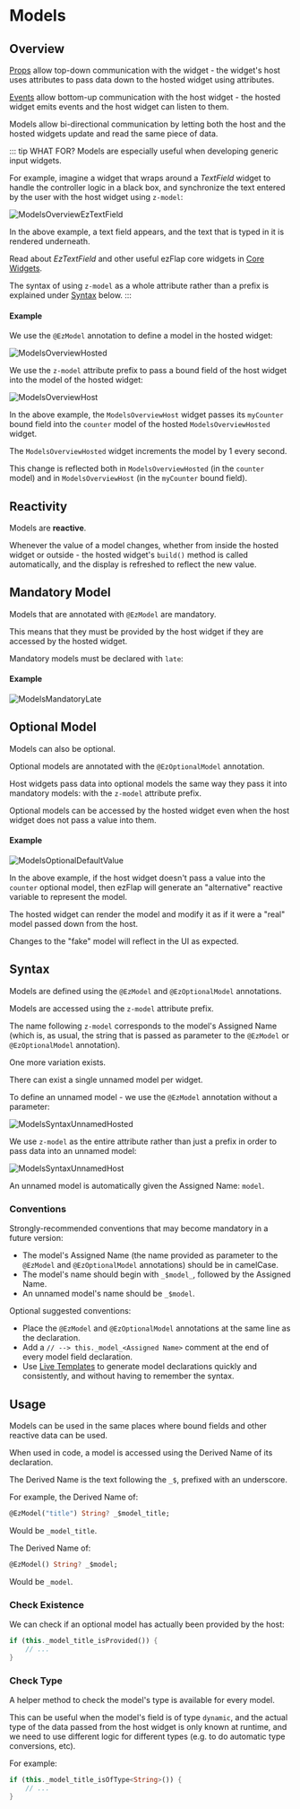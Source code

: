 
# Models

## Overview
[Props](/deep-dive/props/props) allow top-down communication with the widget - the widget's host uses attributes to pass
data down to the hosted widget using attributes.

[Events](/deep-dive/events/events) allow bottom-up communication with the host widget - the hosted widget emits events and the
host widget can listen to them.

Models allow bi-directional communication by letting both the host and the hosted widgets update and read the same
piece of data.

::: tip WHAT FOR?
Models are especially useful when developing generic input widgets.

For example, imagine a widget that wraps around a _TextField_ widget to handle the controller logic in a black box, and
synchronize the text entered by the user with the host widget using `z-model`:

![ModelsOverviewEzTextField](./assets/ModelsOverviewEzTextField.png)

In the above example, a text field appears, and the text that is typed in it is rendered underneath.

Read about _EzTextField_ and other useful ezFlap core widgets in [Core Widgets](/deep-dive/core-widgets/core-widgets).

The syntax of using `z-model` as a whole attribute rather than a prefix is explained under [Syntax](#syntax) below.
:::

#### Example
We use the `@EzModel` annotation to define a model in the hosted widget:

![ModelsOverviewHosted](./assets/ModelsOverviewHosted.png)

We use the `z-model` attribute prefix to pass a bound field of the host widget into the model of the hosted widget:

![ModelsOverviewHost](./assets/ModelsOverviewHost.png)

In the above example, the `ModelsOverviewHost` widget passes its `myCounter` bound field into the `counter` model of
the hosted `ModelsOverviewHosted` widget.

The `ModelsOverviewHosted` widget increments the model by 1 every second.

This change is reflected both in `ModelsOverviewHosted` (in the `counter` model) and in `ModelsOverviewHost` (in the
`myCounter` bound field).


## Reactivity
Models are **reactive**.

Whenever the value of a model changes, whether from inside the hosted widget or outside - the hosted widget's `build()`
method is called automatically, and the display is refreshed to reflect the new value.


## Mandatory Model
Models that are annotated with `@EzModel` are mandatory.

This means that they must be provided by the host widget if they are accessed by the hosted widget.

Mandatory models must be declared with `late`:

#### Example
![ModelsMandatoryLate](./assets/ModelsMandatoryLate.png) 


## Optional Model
Models can also be optional.

Optional models are annotated with the `@EzOptionalModel` annotation.

Host widgets pass data into optional models the same way they pass it into mandatory models: with the `z-model`
attribute prefix.

Optional models can be accessed by the hosted widget even when the host widget does not pass a value into them.

#### Example
![ModelsOptionalDefaultValue](./assets/ModelsOptionalDefaultValue.png)

In the above example, if the host widget doesn't pass a value into the `counter` optional model, then ezFlap will
generate an "alternative" reactive variable to represent the model.

The hosted widget can render the model and modify it as if it were a "real" model passed down from the host.

Changes to the "fake" model will reflect in the UI as expected.


## Syntax
Models are defined using the `@EzModel` and `@EzOptionalModel` annotations.

Models are accessed using the `z-model` attribute prefix.

The name following `z-model` corresponds to the model's Assigned Name (which is, as usual, the string that is passed
as parameter to the `@EzModel` or `@EzOptionalModel` annotation).

One more variation exists.

There can exist a single unnamed model per widget.

To define an unnamed model - we use the `@EzModel` annotation without a parameter:

![ModelsSyntaxUnnamedHosted](./assets/ModelsSyntaxUnnamedHosted.png)

We use `z-model` as the entire attribute rather than just a prefix in order to pass data into an unnamed model: 

![ModelsSyntaxUnnamedHost](./assets/ModelsSyntaxUnnamedHost.png)

An unnamed model is automatically given the Assigned Name: `model`.


### Conventions
Strongly-recommended conventions that may become mandatory in a future version:
 * The model's Assigned Name (the name provided as parameter to the `@EzModel` and `@EzOptionalModel` annotations)
   should be in camelCase.
 * The model's name should begin with `_$model_`, followed by the Assigned Name.
 * An unnamed model's name should be `_$model`.

Optional suggested conventions:
 * Place the `@EzModel` and `@EzOptionalModel` annotations at the same line as the declaration.
 * Add a `// --> this._model_<Assigned Name>` comment at the end of every model field declaration.
 * Use [Live Templates](/tooling/live-templates/live-templates) to generate model declarations quickly and
   consistently, and without having to remember the syntax.


## Usage
Models can be used in the same places where bound fields and other reactive data can be used.

When used in code, a model is accessed using the Derived Name of its declaration.

The Derived Name is the text following the `_$`, prefixed with an underscore.

For example, the Derived Name of:
```dart
@EzModel("title") String? _$model_title;
```

Would be `_model_title`.

The Derived Name of:
```dart
@EzModel() String? _$model;
```

Would be `_model`.


### Check Existence
We can check if an optional model has actually been provided by the host:
```dart
if (this._model_title_isProvided()) {
    // ...
}
```


### Check Type
A helper method to check the model's type is available for every model.

This can be useful when the model's field is of type `dynamic`, and the actual type of the data passed from the host
widget is only known at runtime, and we need to use different logic for different types (e.g. to do automatic type
conversions, etc).

For example:
```dart
if (this._model_title_isOfType<String>()) {
    // ...
}
```